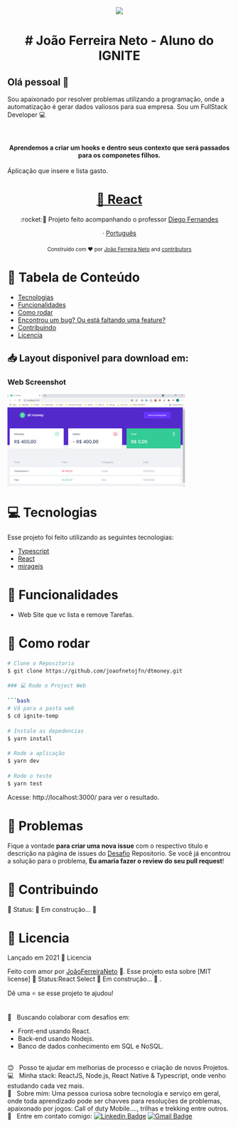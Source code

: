 <p align="center"><img width="auto" src="https://avatars1.githubusercontent.com/u/20828243?s=460&u=6b7db156aa91f513ca4b58f3bcc32efea1eaceaa&v=4"></p>

<h1 align="center">
# João Ferreira Neto - Aluno do IGNITE </h1>

## Olá pessoal 👋
Sou apaixonado por resolver problemas utilizando a programação, onde a automatização é gerar dados valiosos para sua empresa.
Sou um FullStack Developer :computer:

  &nbsp;
  <h4 align="center"> 
    Aprendemos a criar um hooks e dentro seus contexto que será passados para os componetes filhos. 
  </h4>

  <p>Áplicação que insere e lista gasto.</p>
  
  <h1 align="center">
    <a href="https://pt-br.reactjs.org/">🔗 React</a>
  </h1>

<p align="center">:rocket:🚀 Projeto feito acompanhando o professor <a href="https://github.com/diego3g">Diego Fernandes</a></p>

<p align="center">
    ·
    <a href="README.md">Português</a>
 </p>

<div align="center">
  <sub>Construído com ❤︎ por
    <a href="https://github.com/joaofnetojfn">João Ferreira Neto</a> and
    <a href="https://rocketseat.com.br/">
      contributors
    </a>
  </sub>
</div>


# :pushpin: Tabela de Conteúdo

* [Tecnologias](#computer-tecnologias)
* [Funcionalidades](#rocket-funcionalidades)
* [Como rodar](#construction_worker-como-rodar)
* [Encontrou um bug? Ou está faltando uma feature?](#bug-problemas)
* [Contribuindo](#tada-contribuindo)
* [Licencia](#closed_book-licencia)

<h2 align="left"> 📥 Layout disponivel para download em: </h2>

### Web Screenshot
<div style="display: flex; flex-direction: 'row'; align-items: 'center';">
   <img src="./IMG-Readme/index_web.png" width="400px">
</div> 

# :computer: Tecnologias
Esse projeto foi feito utilizando as seguintes tecnologias:

* [Typescript](https://www.typescriptlang.org/)      
* [React](https://reactjs.org/)  
* [miragejs](https://miragejs.com/)

# :rocket: Funcionalidades

* Web Site que vc lista e remove Tarefas.

# :construction_worker: Como rodar
```bash
# Clone o Repositoria
$ git clone https://github.com/joaofnetojfn/dtmoney.git

### 💻 Rode o Project Web

```bash
# Vá para a pasta web
$ cd ignite-temp

# Instale as depedencias
$ yarn install

# Rode a aplicação
$ yarn dev

# Rode o teste 
$ yarn test
```
Acesse: http://localhost:3000/ para ver o resultado.

# :bug: Problemas

Fique a vontade **para criar uma nova issue** com o respectivo titulo e descrição na página de issues do [Desafio](https://github.com/joaofnetojfn/ignite-template-reactjs-conceitos-do-react/issues) Repositorio. Se você já encontrou a solução para o problema, **Eu amaria fazer o review do seu pull request**!

# :tada: Contribuindo

🚧  Status: 🚀 Em construção...  🚧

# :closed_book: Licencia

Lançado em 2021 :closed_book: Licencia

Feito com amor por [JoãoFerreiraNeto](https://github.com/joaofnetojfn) 🚀.
Esse projeto esta sobre [MIT license] 🚧  Status:React Select 🚀 Em construção...  🚧 .


Dê uma ⭐️ se esse projeto te ajudou!

 <br/> :purple_heart: &nbsp; Buscando colaborar com desafios em:<br/>
  - Front-end usando React. <br/>
  - Back-end usando Nodejs. <br/> 
  - Banco de dados conhecimento em SQL e NoSQL.
  
  
 <br/> :blush: &nbsp; Posso te ajudar em melhorias de processo e criação de novos Projetos.
 <br/> :computer: &nbsp; Minha stack: ReactJS, Node.js, React Native & Typescript, onde venho estudando cada vez mais.
 <br/> 💬  &nbsp; Sobre mim: Uma pessoa curiosa sobre tecnologia e serviço em geral, onde toda aprendizado pode ser chavves para resoluções de problemas, apaixonado por jogos: Call of duty Mobile...., trilhas e trekking entre outros.
  <br/> :email: &nbsp; Entre em contato comigo: [![Linkedin Badge](https://img.shields.io/badge/-JoaoFerreira-blue?style=flat-square&logo=Linkedin&logoColor=white&link=https://www.linkedin.com/in/joaoferreiraneto/)](https://www.linkedin.com/in/joaoferreiraneto/)
[![Gmail Badge](https://img.shields.io/badge/-joaofnetojfn@hotmail.com-c14438?style=flat-square&logo=Hotmail&logoColor=white&link=mailto:joaofnetojfn@hotamil.com)](mailto:joaofnetojfn@hotmail.com)
#

